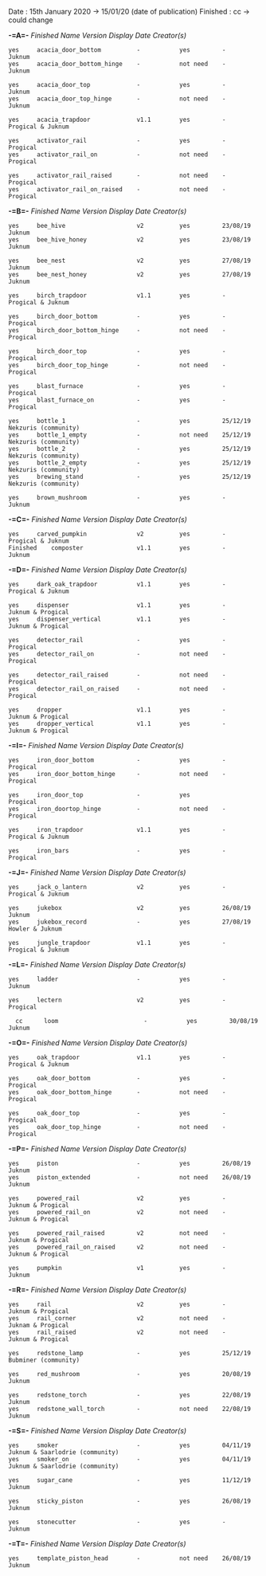 
Date : 15th January 2020 -> 15/01/20 (date of publication)
Finished : cc -> could change

**-=A=-**
_Finished	Name						Version		Display		Date 		Creator(s)_

	yes		acacia_door_bottom			-			yes			-			Juknum
	yes		acacia_door_bottom_hinge	-			not need	-			Juknum

	yes		acacia_door_top				-			yes			-			Juknum
	yes		acacia_door_top_hinge		-			not need	-			Juknum

	yes		acacia_trapdoor				v1.1 		yes			-			Progical & Juknum

	yes		activator_rail				-			yes			-			Progical
	yes		activator_rail_on			-			not need	-			Progical

	yes		activator_rail_raised		-			not need	-			Progical
	yes		activator_rail_on_raised	-			not need	-			Progical

**-=B=-**
_Finished	Name						Version		Display		Date 		Creator(s)_

	yes		bee_hive					v2			yes			23/08/19	Juknum
	yes		bee_hive_honey				v2			yes			23/08/19	Juknum

	yes 	bee_nest					v2			yes			27/08/19	Juknum
	yes 	bee_nest_honey				v2			yes			27/08/19	Juknum

	yes		birch_trapdoor				v1.1 		yes			-			Progical & Juknum

	yes		birch_door_bottom			-			yes			-			Progical
	yes		birch_door_bottom_hinge		-			not need	-			Progical

	yes		birch_door_top				-			yes			-			Progical
	yes		birch_door_top_hinge		-			not need	-			Progical

	yes		blast_furnace				-			yes			-			Progical
	yes		blast_furnace_on			-			yes 		-			Progical

	yes		bottle_1					-			yes			25/12/19	Nekzuris (community)
	yes		bottle_1_empty				-			not need	25/12/19	Nekzuris (community)
	yes		bottle_2					-			yes			25/12/19	Nekzuris (community)
	yes		bottle_2_empty				-			yes			25/12/19	Nekzuris (community)
	yes		brewing_stand				-			yes			25/12/19	Nekzuris (community)

	yes		brown_mushroom				-			yes			-			Juknum

**-=C=-**
_Finished	Name						Version		Display		Date 		Creator(s)_

	yes		carved_pumpkin				v2			yes			-			Progical & Juknum
	Finished	composter				v1.1		yes			-			Juknum

**-=D=-**
_Finished	Name						Version		Display		Date 		Creator(s)_

	yes		dark_oak_trapdoor			v1.1		yes			-			Progical & Juknum

	yes		dispenser					v1.1		yes			-			Juknum & Progical
	yes		dispenser_vertical			v1.1		yes			-			Juknum & Progical

	yes		detector_rail				-			yes			-			Progical
	yes		detector_rail_on			-    		not need	-			Progical

	yes		detector_rail_raised		-	    	not need	-			Progical
	yes		detector_rail_on_raised		-           not need	-			Progical

	yes		dropper						v1.1		yes			-			Juknum & Progical
	yes		dropper_vertical			v1.1		yes			-			Juknum & Progical
	  
**-=I=-**
_Finished	Name						Version		Display		Date 		Creator(s)_

	yes		iron_door_bottom			-			yes			-			Progical
	yes		iron_door_bottom_hinge		-	    	not need	-			Progical

	yes		iron_door_top				-			yes						Progical
	yes		iron_doortop_hinge			-    		not need	-			Progical

	yes		iron_trapdoor				v1.1		yes			-			Progical & Juknum

	yes		iron_bars					-			yes			-			Progical

**-=J=-**
_Finished	Name						Version		Display		Date 		Creator(s)_

	yes		jack_o_lantern				v2			yes			-			Progical & Juknum

	yes		jukebox						v2			yes			26/08/19	Juknum
	yes		jukebox_record				-			yes			27/08/19	Howler & Juknum

	yes		jungle_trapdoor				v1.1		yes			-			Progical & Juknum

**-=L=-**
_Finished	Name						Version		Display		Date 		Creator(s)_

	yes		ladder						-			yes			-			Juknum
	
	yes		lectern						v2			yes			-			Progical

``	cc		loom						-			yes			30/08/19	Juknum``

**-=O=-**
_Finished	Name						Version		Display		Date 		Creator(s)_

	yes		oak_trapdoor				v1.1		yes			-			Progical & Juknum

	yes		oak_door_bottom				-			yes			-			Progical
	yes		oak_door_bottom_hinge		-           not need	-			Progical

	yes		oak_door_top				-			yes			-			Progical
	yes		oak_door_top_hinge			-   		not need	-			Progical

**-=P=-**
_Finished	Name						Version		Display		Date 		Creator(s)_

	yes		piston						-			yes			26/08/19	Juknum
	yes		piston_extended				-    		not need	26/08/19	Juknum

	yes		powered_rail				v2			yes			-			Juknum & Progical
	yes		powered_rail_on				v2	    	not need	-			Juknum & Progical

	yes		powered_rail_raised			v2          not need	-			Juknum & Progical
	yes		powered_rail_on_raised		v2	    	not need	-			Juknum & Progical

	yes		pumpkin						v1			yes			-			Juknum

**-=R=-**
_Finished	Name						Version		Display		Date 		Creator(s)_

	yes		rail						v2			yes			-			Juknum & Progical
	yes		rail_corner					v2	    	not need	-			Juknam & Progical
	yes		rail_raised					v2	    	not need	-			Juknum & Progical

	yes		redstone_lamp				-			yes			25/12/19	Bubminer (community)

	yes		red_mushroom				-			yes			20/08/19	Juknum

	yes		redstone_torch				-			yes			22/08/19	Juknum				
	yes		redstone_wall_torch			-    		not need	22/08/19	Juknum				

**-=S=-**
_Finished	Name						Version		Display		Date 		Creator(s)_

	yes		smoker						-			yes			04/11/19	Juknum & Saarlodrie (community)	
	yes		smoker_on					-			yes			04/11/19	Juknum & Saarlodrie (community)

	yes		sugar_cane					-			yes			11/12/19	Juknum

	yes		sticky_piston				-			yes			26/08/19	Juknum
	
	yes		stonecutter					-			yes			-			Juknum

**-=T=-**
_Finished	Name						Version		Display		Date 		Creator(s)_

	yes		template_piston_head		-	    	not need	26/08/19	Juknum

